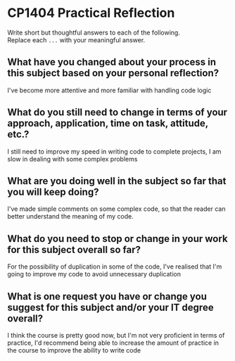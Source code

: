 # CP1404 Practical Reflection

Write short but thoughtful answers to each of the following.  
Replace each `...` with your meaningful answer.

## What have you changed about your process in this subject based on your personal reflection?

I've become more attentive and more familiar with handling code logic

## What do you still need to change in terms of your approach, application, time on task, attitude, etc.?

I still need to improve my speed in writing code to complete projects, I am slow in dealing with some complex problems

## What are you doing well in the subject so far that you will keep doing?

I've made simple comments on some complex code, so that the reader can better understand the meaning of my code.

## What do you need to stop or change in your work for this subject overall so far?

For the possibility of duplication in some of the code, I've realised that I'm going to improve my code to avoid unnecessary duplication

## What is one request you have or change you suggest for this subject and/or your IT degree overall?

I think the course is pretty good now, but I'm not very proficient in terms of practice, I'd recommend being able to increase the amount of practice in the course to improve the ability to write code

